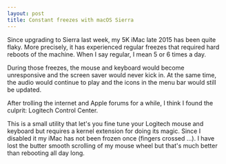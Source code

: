 ```yaml
---
layout: post
title: Constant freezes with macOS Sierra
---
```


Since upgrading to Sierra last week, my 5K iMac late 2015 has been quite flaky. More precisely, it has experienced regular freezes that required hard reboots of the machine. When I say regular, I mean 5 or 6 times a day. 

During those freezes, the mouse and keyboard would become unresponsive and the screen saver would never kick in. At the same time, the audio would continue to play and the icons in the menu bar would still be updated.

After trolling the internet and Apple forums for a while, I think I found the culprit: Logitech Control Center.

This is a small utility that let's you fine tune your Logitech mouse and keyboard but requires a kernel extension for doing its magic. Since I disabled it my iMac has not been frozen once (fingers crossed ...). I have lost the butter smooth scrolling of my mouse wheel but that's much better than rebooting all day long. 